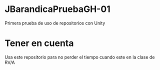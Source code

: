 # JBarandicaPruebaGH-01
Primera prueba de uso de repositorios con Unity
# Tener en cuenta
Usa este repositorio para no perder el tiempo cuando este en la clase de RV/A
